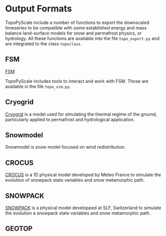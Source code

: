 # Output Formats

TopoPyScale include a number of functions to export the downscaled timeseries to be compatible with some established energy and mass balance land-surface models for snow and permafrost physics, or hydrology. All these functions are available into the file `topo_export.py` and are integrated to the class `topoclass`.


## FSM
[FSM](https://github.com/RichardEssery/FSM)

TopoPyScale includes tools to interact and work with FSM. Those are available in the file `topo_sim.py`.

## Cryogrid
[Cryogrid](https://github.com/CryoGrid/CryoGrid) is a model used for simulating the thermal regime of the ground, particularly applied to permafrost and hydrological application.


## Snowmodel
Snowmodel is snow model focused on wind redistribution. 

## CROCUS
[CROCUS](https://gmd.copernicus.org/articles/5/773/2012/gmd-5-773-2012.pdf) is a 1D physical model developed by Meteo France to simulate the evolution of snowpack state variables and snow metamorphic path.



## SNOWPACK

[SNOWPACK](https://www.slf.ch/en/services-and-products/snowpack.html) is a physical model developped at SLF, Switzerland to simulate the evolution a snowpack state variables and snow metamorphic path.

## GEOTOP
